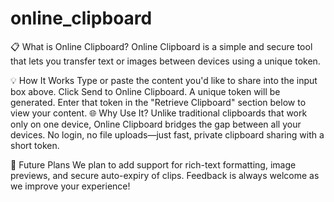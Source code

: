 # online_clipboard
📋 What is Online Clipboard?
Online Clipboard is a simple and secure tool that lets you transfer text or images between devices using a unique token.

💡 How It Works
Type or paste the content you'd like to share into the input box above.
Click Send to Online Clipboard. A unique token will be generated.
Enter that token in the "Retrieve Clipboard" section below to view your content.
🌐 Why Use It?
Unlike traditional clipboards that work only on one device, Online Clipboard bridges the gap between all your devices. No login, no file uploads—just fast, private clipboard sharing with a short token.

🔄 Future Plans
We plan to add support for rich-text formatting, image previews, and secure auto-expiry of clips. Feedback is always welcome as we improve your experience!
